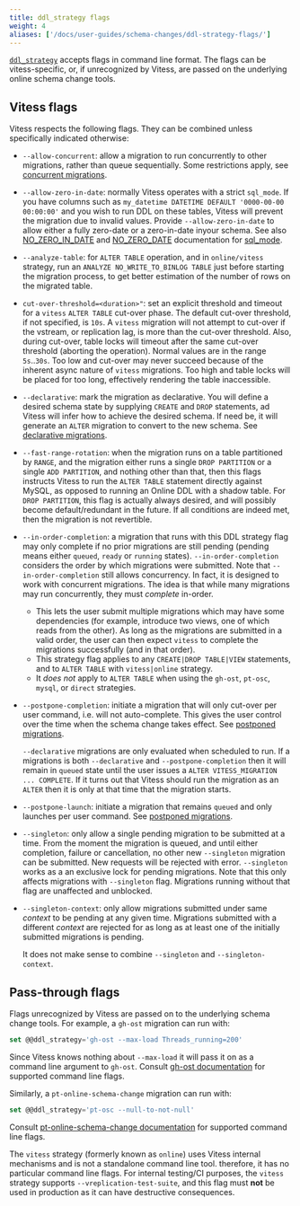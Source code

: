 ```yaml
---
title: ddl_strategy flags
weight: 4
aliases: ['/docs/user-guides/schema-changes/ddl-strategy-flags/']
---
```


[`ddl_strategy`](../ddl-strategies) accepts flags in command line format. The flags can be vitess-specific, or, if unrecognized by Vitess, are passed on the underlying online schema change tools.

## Vitess flags

Vitess respects the following flags. They can be combined unless specifically indicated otherwise:

- `--allow-concurrent`: allow a migration to run concurrently to other migrations, rather than queue sequentially. Some restrictions apply, see [concurrent migrations](../concurrent-migrations).
- `--allow-zero-in-date`: normally Vitess operates with a strict `sql_mode`. If you have columns such as `my_datetime DATETIME DEFAULT '0000-00-00 00:00:00'` and you wish to run DDL on these tables, Vitess will prevent the migration due to invalid values. Provide `--allow-zero-in-date` to allow either a fully zero-date or a zero-in-date inyour schema. See also [NO_ZERO_IN_DATE](https://dev.mysql.com/doc/refman/8.0/en/sql-mode.html#sqlmode_no_zero_in_date) and [NO_ZERO_DATE](https://dev.mysql.com/doc/refman/8.0/en/sql-mode.html#sqlmode_no_zero_date) documentation for [sql_mode](https://dev.mysql.com/doc/refman/8.0/en/sql-mode.html).

- `--analyze-table`: for `ALTER TABLE` operation, and in `online/vitess` strategy, run an `ANALYZE NO_WRITE_TO_BINLOG TABLE` just before starting the migration process, to get better estimation of the number of rows on the migrated table.

- `cut-over-threshold=<duration>"`: set an explicit threshold and timeout for a `vitess` `ALTER TABLE` cut-over phase. The default cut-over threshold, if not specified, is `10s`. A `vitess` migration will not attempt to cut-over if the vstream, or replication lag, is more than the cut-over threshold. Also, during cut-over, table locks will timeout after the same cut-over threshold (aborting the operation).
  Normal values are in the range `5s`..`30s`. Too low and cut-over may never succeed because of the inherent async nature of `vitess` migrations. Too high and table locks will be placed for too long, effectively rendering the table inaccessible.

- `--declarative`: mark the migration as declarative. You will define a desired schema state by supplying `CREATE` and `DROP` statements, ad Vitess will infer how to achieve the desired schema. If need be, it will generate an `ALTER` migration to convert to the new schema. See [declarative migrations](../declarative-migrations).

- `--fast-range-rotation`: when the migration runs on a table partitioned by `RANGE`, and the migration either runs a single `DROP PARTITION` or a single `ADD PARTITION`, and nothing other than that, then this flags instructs Vitess to run the `ALTER TABLE` statement directly against MySQL, as opposed to running an Online DDL with a shadow table. For `DROP PARTITION`, this flag is actually always desired, and will possibly become default/redundant in the future. If all conditions are indeed met, then the migration is not revertible.

- `--in-order-completion`: a migration that runs with this DDL strategy flag may only complete if no prior migrations are still pending (pending means either `queued`, `ready` or `running` states). `--in-order-completion` considers the order by which migrations were submitted. Note that `--in-order-completion` still allows concurrency. In fact, it is designed to work with concurrent migrations. The idea is that while many migrations may run concurrently, they must _complete_ in-order.
  - This lets the user submit multiple migrations which may have some dependencies (for example, introduce two views, one of which reads from the other). As long as the migrations are submitted in a valid order, the user can then expect `vitess` to complete the migrations successfully (and in that order).
  - This strategy flag applies to any `CREATE|DROP TABLE|VIEW` statements, and to `ALTER TABLE` with `vitess|online` strategy.
  - It _does not_ apply to `ALTER TABLE` when using the `gh-ost`, `pt-osc`, `mysql`, or `direct` strategies.

- `--postpone-completion`: initiate a migration that will only cut-over per user command, i.e. will not auto-complete. This gives the user control over the time when the schema change takes effect. See [postponed migrations](../postponed-migrations).

  `--declarative` migrations are only evaluated when scheduled to run. If a migrations is both `--declarative` and `--postpone-completion` then it will remain in `queued` state until the user issues a `ALTER VITESS_MIGRATION ... COMPLETE`. If it turns out that Vitess should run the migration as an `ALTER` then it is only at that time that the migration starts.

- `--postpone-launch`: initiate a migration that remains `queued` and only launches per user command. See [postponed migrations](../postponed-migrations).

- `--singleton`: only allow a single pending migration to be submitted at a time. From the moment the migration is queued, and until either completion, failure or cancellation, no other new `--singleton` migration can be submitted. New requests will be rejected with error. `--singleton` works as a an exclusive lock for pending migrations. Note that this only affects migrations with `--singleton` flag. Migrations running without that flag are unaffected and unblocked.

- `--singleton-context`: only allow migrations submitted under same _context_ to be pending at any given time. Migrations submitted with a different _context_ are rejected for as long as at least one of the initially submitted migrations is pending.

  It does not make sense to combine `--singleton` and `--singleton-context`.

## Pass-through flags

Flags unrecognized by Vitess are passed on to the underlying schema change tools. For example, a `gh-ost` migration can run with:
```sql
set @@ddl_strategy='gh-ost --max-load Threads_running=200'
```
Since Vitess knows nothing about `--max-load` it will pass it on as a command line argument to `gh-ost`. Consult [gh-ost documentation](https://github.com/github/gh-ost) for supported command line flags.

Similarly, a `pt-online-schema-change` migration can run with:
```sql
set @@ddl_strategy='pt-osc --null-to-not-null'
```
Consult [pt-online-schema-change documentation](https://www.percona.com/doc/percona-toolkit/3.0/pt-online-schema-change.html) for supported command line flags.

The `vitess` strategy (formerly known as `online`) uses Vitess internal mechanisms and is not a standalone command line tool. therefore, it has no particular command line flags. For internal testing/CI purposes, the `vitess` strategy supports `--vreplication-test-suite`, and this flag must **not** be used in production as it can have destructive consequences.

